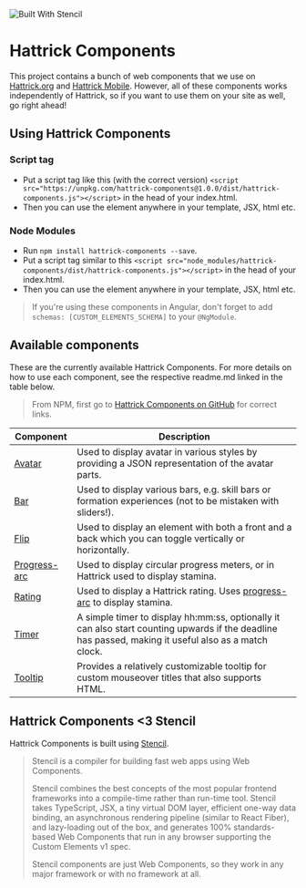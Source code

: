 ![Built With Stencil](https://img.shields.io/badge/-Built%20With%20Stencil-16161d.svg?logo=data%3Aimage%2Fsvg%2Bxml%3Bbase64%2CPD94bWwgdmVyc2lvbj0iMS4wIiBlbmNvZGluZz0idXRmLTgiPz4KPCEtLSBHZW5lcmF0b3I6IEFkb2JlIElsbHVzdHJhdG9yIDE5LjIuMSwgU1ZHIEV4cG9ydCBQbHVnLUluIC4gU1ZHIFZlcnNpb246IDYuMDAgQnVpbGQgMCkgIC0tPgo8c3ZnIHZlcnNpb249IjEuMSIgaWQ9IkxheWVyXzEiIHhtbG5zPSJodHRwOi8vd3d3LnczLm9yZy8yMDAwL3N2ZyIgeG1sbnM6eGxpbms9Imh0dHA6Ly93d3cudzMub3JnLzE5OTkveGxpbmsiIHg9IjBweCIgeT0iMHB4IgoJIHZpZXdCb3g9IjAgMCA1MTIgNTEyIiBzdHlsZT0iZW5hYmxlLWJhY2tncm91bmQ6bmV3IDAgMCA1MTIgNTEyOyIgeG1sOnNwYWNlPSJwcmVzZXJ2ZSI%2BCjxzdHlsZSB0eXBlPSJ0ZXh0L2NzcyI%2BCgkuc3Qwe2ZpbGw6I0ZGRkZGRjt9Cjwvc3R5bGU%2BCjxwYXRoIGNsYXNzPSJzdDAiIGQ9Ik00MjQuNywzNzMuOWMwLDM3LjYtNTUuMSw2OC42LTkyLjcsNjguNkgxODAuNGMtMzcuOSwwLTkyLjctMzAuNy05Mi43LTY4LjZ2LTMuNmgzMzYuOVYzNzMuOXoiLz4KPHBhdGggY2xhc3M9InN0MCIgZD0iTTQyNC43LDI5Mi4xSDE4MC40Yy0zNy42LDAtOTIuNy0zMS05Mi43LTY4LjZ2LTMuNkgzMzJjMzcuNiwwLDkyLjcsMzEsOTIuNyw2OC42VjI5Mi4xeiIvPgo8cGF0aCBjbGFzcz0ic3QwIiBkPSJNNDI0LjcsMTQxLjdIODcuN3YtMy42YzAtMzcuNiw1NC44LTY4LjYsOTIuNy02OC42SDMzMmMzNy45LDAsOTIuNywzMC43LDkyLjcsNjguNlYxNDEuN3oiLz4KPC9zdmc%2BCg%3D%3D&colorA=16161d&style=flat-square)

# Hattrick Components

This project contains a bunch of web components that we use on [Hattrick.org](https://www.hattrick.org) and [Hattrick Mobile](https://m.hattrick.org/). However, all of these components works independently of Hattrick, so if you want to use them on your site as well, go right ahead!


## Using Hattrick Components

### Script tag

- Put a script tag like this (with the correct version) `<script src="https://unpkg.com/hattrick-components@1.0.0/dist/hattrick-components.js"></script>` in the head of your index.html.
- Then you can use the element anywhere in your template, JSX, html etc.

### Node Modules
- Run `npm install hattrick-components --save`.
- Put a script tag similar to this `<script src="node_modules/hattrick-components/dist/hattrick-components.js"></script>` in the head of your index.html.
- Then you can use the element anywhere in your template, JSX, html etc.

>If you're using these components in Angular, don't forget to add `schemas: [CUSTOM_ELEMENTS_SCHEMA]` to your `@NgModule`.


## Available components

These are the currently available Hattrick Components. For more details on how to use each component, see the respective readme.md linked in the table below.

>From NPM, first go to [Hattrick Components on GitHub](https://github.com/hattrickltd/hattrick-components#available-components) for correct links.


| **Component** | **Description** |
| ------------- | ------------- |
| [Avatar](src/components/avatar/) | Used to display avatar in various styles by providing a JSON representation of the avatar parts. |
| [Bar](src/components/bar/) | Used to display various bars, e.g. skill bars or formation experiences (not to be mistaken with sliders!). |
| [Flip](src/components/flip/) | Used to display an element with both a front and a back which you can toggle vertically or horizontally. |
| [Progress-arc](src/components/progress-arc/) | Used to display circular progress meters, or in Hattrick used to display stamina. |
| [Rating](src/components/rating/) | Used to display a Hattrick rating. Uses [progress-arc](src/components/progress-arc/) to display stamina. |
| [Timer](src/components/timer/) | A simple timer to display hh:mm:ss, optionally it can also start counting upwards if the deadline has passed, making it useful also as a match clock. |
| [Tooltip](src/components/tooltip/) | Provides a relatively customizable tooltip for custom mouseover titles that also supports HTML. |


## Hattrick Components <3 Stencil

Hattrick Components is built using [Stencil](https://github.com/ionic-team/stencil).

> Stencil is a compiler for building fast web apps using Web Components.
>
> Stencil combines the best concepts of the most popular frontend frameworks into a compile-time rather than run-time tool.  Stencil takes TypeScript, JSX, a tiny virtual DOM layer, efficient one-way data binding, an asynchronous rendering pipeline (similar to React Fiber), and lazy-loading out of the box, and generates 100% standards-based Web Components that run in any browser supporting the Custom Elements v1 spec.
>
> Stencil components are just Web Components, so they work in any major framework or with no framework at all. 
